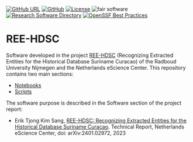 [![GitHub URL](https://img.shields.io/badge/github-repo-000.svg?logo=github&labelColor=gray&color=blue)](https://github.com/ree-hdsc/ree-hdsc)
[![GitHub](https://img.shields.io/github/last-commit/ree-hdsc/ree-hdsc)](https://github.com/ree-hdsc/ree-hdsc)
[![License](https://img.shields.io/github/license/ree-hdsc/ree-hdsc)](https://github.com/ree-hdsc/ree-hdsc)
![fair software](https://img.shields.io/badge/fair--software.eu-%E2%97%8F%20%20%E2%97%8F%20%20%E2%97%8F%20%20%E2%97%8F%20%20%E2%97%8F-green)
[![Research Software Directory](https://img.shields.io/badge/rsd-reehdsc-00a3e3.svg)](https://research-software-directory.org/software/ree-hdsc)
[![OpenSSF Best Practices](https://www.bestpractices.dev/projects/8766/badge)](https://www.bestpractices.dev/projects/8766)

# REE-HDSC

Software developed in the project [REE-HDSC](https://research-software-directory.org/projects/ree-hdsc) (Recognizing Extracted Entities for the Historical Database Suriname Curacao) of the Radboud University Nijmegen and the Netherlands eScience Center. This repository contains two main sections:

- [Notebooks](https://github.com/ree-hdsc/ree-hdsc/tree/master/notebooks)
- [Scripts](https://github.com/ree-hdsc/ree-hdsc/tree/master/scripts)

The software purpose is described in the Software section of the project report:

- Erik Tjong Kim Sang, [REE-HDSC: Recognizing Extracted Entities for the Historical Database Suriname Curacao](https://arxiv.org/abs/2401.02972). Technical Report, Netherlands eScience Center, doi: arXiv:2401.02972, 2023

